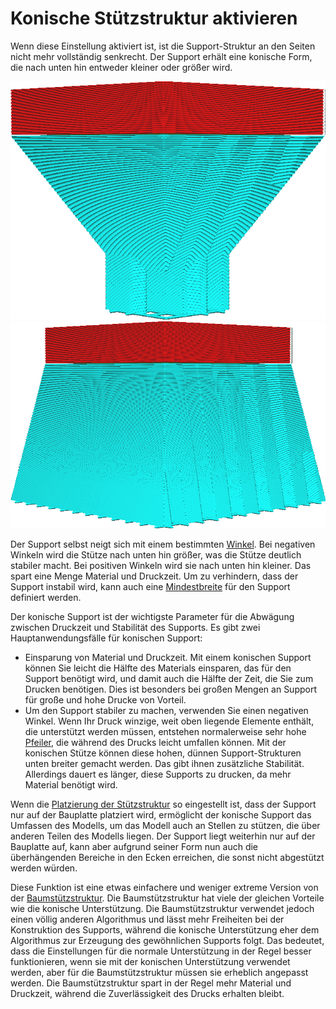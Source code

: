 Konische Stützstruktur aktivieren
====
Wenn diese Einstellung aktiviert ist, ist die Support-Struktur an den Seiten nicht mehr vollständig senkrecht. Der Support erhält eine konische Form, die nach unten hin entweder kleiner oder größer wird.

<!--screenshot {
"image_path": "support_conical_enabled.png",
"models": [
    {
        "script": "wide_overhang.scad",
        "transformation": ["scale(0.5)"]
    }
],
"camera_position": [91, -95, 19],
"settings": {
    "support_enable": true,
    "support_conical_enabled": true,
    "support_conical_angle": 30
},
"colours": 64
}-->
<!--screenshot {
"image_path": "support_conical_angle_neg10.png",
"models": [
    {
        "script": "wide_overhang.scad",
        "transformation": ["scale(0.5)"]
    }
],
"camera_position": [91, -95, 19],
"settings": {
    "support_enable": true,
    "support_conical_enabled": true,
    "support_conical_angle": -10
},
"colours": 64
}-->
![Der Support wird nach unten hin kleiner](../../../articles/images/support_conical_enabled.png)
![Der Support wird nach unten hin größer](../../../articles/images/support_conical_angle_neg10.png)

Der Support selbst neigt sich mit einem bestimmten [Winkel](support_conical_angle.md). Bei negativen Winkeln wird die Stütze nach unten hin größer, was die Stütze deutlich stabiler macht. Bei positiven Winkeln wird sie nach unten hin kleiner. Das spart eine Menge Material und Druckzeit. Um zu verhindern, dass der Support instabil wird, kann auch eine [Mindestbreite](support_conical_min_width.md) für den Support definiert werden.

Der konische Support ist der wichtigste Parameter für die Abwägung zwischen Druckzeit und Stabilität des Supports. Es gibt zwei Hauptanwendungsfälle für konischen Support:
* Einsparung von Material und Druckzeit. Mit einem konischen Support können Sie leicht die Hälfte des Materials einsparen, das für den Support benötigt wird, und damit auch die Hälfte der Zeit, die Sie zum Drucken benötigen. Dies ist besonders bei großen Mengen an Support für große und hohe Drucke von Vorteil.
* Um den Support stabiler zu machen, verwenden Sie einen negativen Winkel. Wenn Ihr Druck winzige, weit oben liegende Elemente enthält, die unterstützt werden müssen, entstehen normalerweise sehr hohe [Pfeiler](../support/support_use_towers.md), die während des Drucks leicht umfallen können. Mit der konischen Stütze können diese hohen, dünnen Support-Strukturen unten breiter gemacht werden. Das gibt ihnen zusätzliche Stabilität. Allerdings dauert es länger, diese Supports zu drucken, da mehr Material benötigt wird.

Wenn die [Platzierung der Stützstruktur](../support/support_type.md) so eingestellt ist, dass der Support nur auf der Bauplatte platziert wird, ermöglicht der konische Support das Umfassen des Modells, um das Modell auch an Stellen zu stützen, die über anderen Teilen des Modells liegen. Der Support liegt weiterhin nur auf der Bauplatte auf, kann aber aufgrund seiner Form nun auch die überhängenden Bereiche in den Ecken erreichen, die sonst nicht abgestützt werden würden.

Diese Funktion ist eine etwas einfachere und weniger extreme Version von der <!--if cura_version >= 4.7-->[Baumstützstruktur](../support/support_structure.md)<!--endif--><!--if cura_version < 4.7:[Baumstützstruktur](support_tree_enable.md)-->. Die Baumstützstruktur hat viele der gleichen Vorteile wie die konische Unterstützung. Die Baumstützstruktur verwendet jedoch einen völlig anderen Algorithmus und lässt mehr Freiheiten bei der Konstruktion des Supports, während die konische Unterstützung eher dem Algorithmus zur Erzeugung des gewöhnlichen Supports folgt. Das bedeutet, dass die Einstellungen für die normale Unterstützung in der Regel besser funktionieren, wenn sie mit der konischen Unterstützung verwendet werden, aber für die Baumstützstruktur müssen sie erheblich angepasst werden. Die Baumstützstruktur spart in der Regel mehr Material und Druckzeit, während die Zuverlässigkeit des Drucks erhalten bleibt.